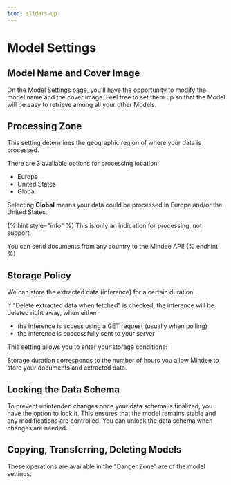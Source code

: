 ```yaml
---
icon: sliders-up
---
```


# Model Settings

## Model Name and Cover Image

On the Model Settings page, you'll have the opportunity to modify the model name and the cover image. Feel free to set them up so that the Model will be easy to retrieve among all your other Models.

## Processing Zone

This setting determines the geographic region of where your data is processed.

There are 3 available options for processing location:&#x20;

* Europe
* United States
* Global&#x20;

Selecting **Global** means your data could be processed in Europe and/or the United States.

{% hint style="info" %}
This is only an indication for processing, not support.

You can send documents from any country to the Mindee API!
{% endhint %}

## Storage Policy

We can store the extracted data (inference) for a certain duration.

If "Delete extracted data when fetched" is checked, the inference will be deleted right away, when either:

* the inference is access using a GET request (usually when polling)
* the inference is successfully sent to your server

This setting allows you to enter your storage conditions:&#x20;

Storage duration corresponds to the number of hours you allow Mindee to store your documents and extracted data.

## Locking the Data Schema

To prevent unintended changes once your data schema is finalized, you have the option to lock it. This ensures that the model remains stable and any modifications are controlled. You can unlock the data schema when changes are needed.

## Copying, Transferring, Deleting Models

These operations are available in the "Danger Zone" are of the model settings.

